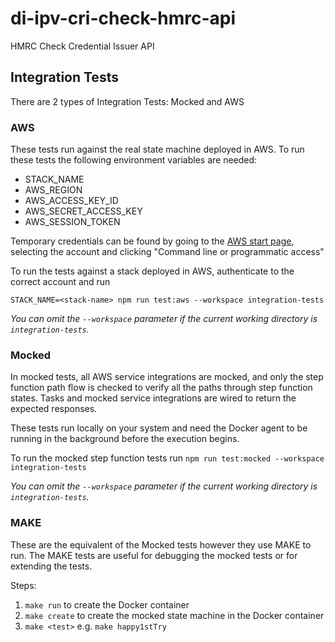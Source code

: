 # di-ipv-cri-check-hmrc-api

HMRC Check Credential Issuer API

## Integration Tests

There are 2 types of Integration Tests: Mocked and AWS

### AWS

These tests run against the real state machine deployed in AWS.
To run these tests the following environment variables are needed:

- STACK_NAME
- AWS_REGION
- AWS_ACCESS_KEY_ID
- AWS_SECRET_ACCESS_KEY
- AWS_SESSION_TOKEN

Temporary credentials can be found by going to the [AWS start page](https://uk-digital-identity.awsapps.com/start#/), selecting the account and clicking
"Command line or programmatic access"

To run the tests against a stack deployed in AWS, authenticate to the correct account and run

`STACK_NAME=<stack-name> npm run test:aws --workspace integration-tests`

_You can omit the `--workspace` parameter if the current working directory is `integration-tests`._

### Mocked

In mocked tests, all AWS service integrations are mocked, and only the step function path flow is checked to verify all
the paths through step function states. Tasks and mocked service integrations are wired to return the expected responses.

These tests run locally on your system and need the Docker agent to be running in the background before the execution begins.

To run the mocked step function tests run
`npm run test:mocked --workspace integration-tests`

_You can omit the `--workspace` parameter if the current working directory is `integration-tests`._

### MAKE

These are the equivalent of the Mocked tests however they use MAKE to run.
The MAKE tests are useful for debugging the mocked tests or for extending the tests.

Steps:

1. `make run` to create the Docker container
2. `make create` to create the mocked state machine in the Docker container
3. `make <test>` e.g. `make happy1stTry`
